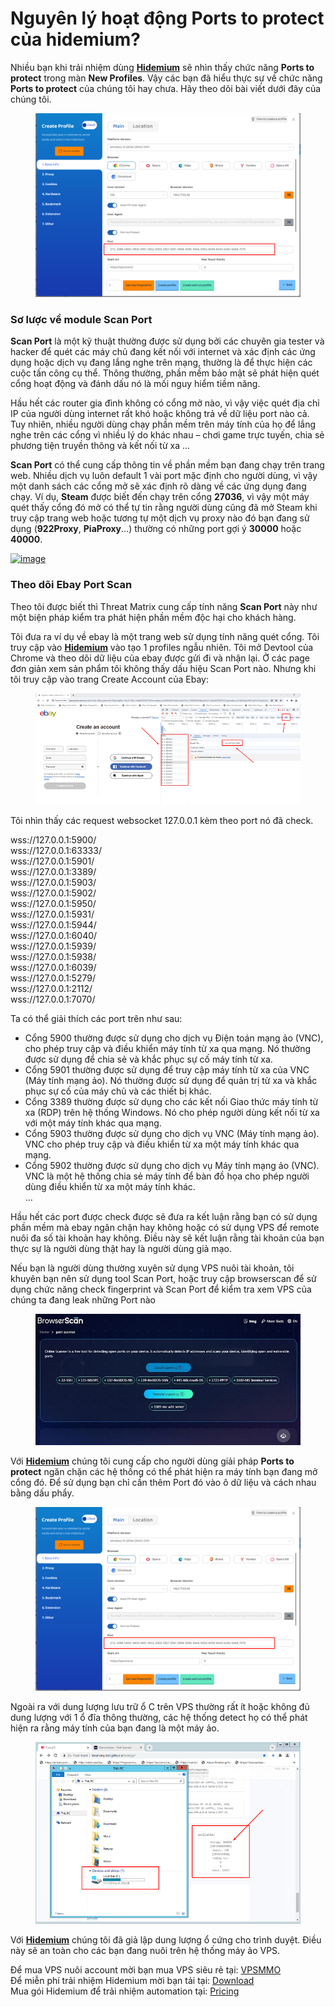 # Nguyên lý hoạt động Ports to protect của hidemium?

Nhiều bạn khi trải nhiệm dùng [**Hidemium**](https://hidemium.io/) sẽ nhìn thấy chức năng **Ports to protect** trong màn **New Profiles**. Vậy các bạn đã hiểu thực sự về chức năng **Ports to protect** của chúng tôi hay chưa. Hãy theo dõi bài viết dưới đây của chúng tôi.

<figure><img src="../../../.gitbook/assets/image (23).png" alt=""><figcaption></figcaption></figure>





### Sơ lược về module Scan Port <a href="#s-lc-v-module-scan-port-1" id="s-lc-v-module-scan-port-1"></a>

**Scan Port** là một kỹ thuật thường được sử dụng bởi các chuyên gia tester và hacker để quét các máy chủ đang kết nối với internet và xác định các ứng dụng hoặc dịch vụ đang lắng nghe trên mạng, thường là để thực hiện các cuộc tấn công cụ thể. Thông thường, phần mềm bảo mật sẽ phát hiện quét cổng hoạt động và đánh dấu nó là mối nguy hiểm tiềm năng.

Hầu hết các router gia đình không có cổng mở nào, vì vậy việc quét địa chỉ IP của người dùng internet rất khó hoặc không trả về dữ liệu port nào cả. Tuy nhiên, nhiều người dùng chạy phần mềm trên máy tính của họ để lắng nghe trên các cổng vì nhiều lý do khác nhau – chơi game trực tuyến, chia sẻ phương tiện truyền thông và kết nối từ xa …

**Scan Port** có thể cung cấp thông tin về phần mềm bạn đang chạy trên trang web. Nhiều dịch vụ luôn default 1 vài port mặc định cho người dùng, vì vậy một danh sách các cổng mở sẽ xác định rõ dàng về các ứng dụng đang chạy. Ví dụ, **Steam** được biết đến chạy trên cổng **27036**, vì vậy một máy quét thấy cổng đó mở có thể tự tin rằng người dùng cũng đã mở Steam khi truy cập trang web hoặc tương tự một dịch vụ proxy nào đó bạn đang sử dụng (**922Proxy**, **PiaProxy**…) thường có những port gợi ý **30000** hoặc **40000**.

&#x20;

[![image](https://forum.hidemium.io/uploads/default/original/1X/0467905205204e2a5a7a797c703a31d9f37b624f.png)](https://forum.hidemium.io/uploads/default/original/1X/0467905205204e2a5a7a797c703a31d9f37b624f.png)

&#x20;

### Theo dõi Ebay Port Scan <a href="#theo-di-ebay-port-scan-2" id="theo-di-ebay-port-scan-2"></a>

Theo tôi được biết thì Threat Matrix cung cấp tính năng **Scan Port** này như một biện pháp kiểm tra phát hiện phần mềm độc hại cho khách hàng.

Tôi đưa ra ví dụ về ebay là một trang web sử dụng tính năng quét cổng. Tôi truy cập vào [**Hidemium**](https://hidemium.io/) vào tạo 1 profiles ngẫu nhiên. Tôi mở Devtool của Chrome và theo dõi dữ liệu của ebay được gửi đi và nhận lại. Ở các page đơn giản xem sản phẩm tôi không thấy dấu hiệu Scan Port nào. Nhưng khi tôi truy cập vào trang Create Account của Ebay:

<figure><img src="../../../.gitbook/assets/image (21).png" alt=""><figcaption></figcaption></figure>

&#x20;

Tôi nhìn thấy các request websocket 127.0.0.1 kèm theo port nó đã check.

wss://127.0.0.1:5900/\
wss://127.0.0.1:63333/\
wss://127.0.0.1:5901/\
wss://127.0.0.1:3389/\
wss://127.0.0.1:5903/\
wss://127.0.0.1:5902/\
wss://127.0.0.1:5950/\
wss://127.0.0.1:5931/\
wss://127.0.0.1:5944/\
wss://127.0.0.1:6040/\
wss://127.0.0.1:5939/\
wss://127.0.0.1:5938/\
wss://127.0.0.1:6039/\
wss://127.0.0.1:5279/\
wss://127.0.0.1:2112/\
wss://127.0.0.1:7070/

Ta có thể giải thích các port trên như sau:

* Cổng 5900 thường được sử dụng cho dịch vụ Điện toán mạng ảo (VNC), cho phép truy cập và điều khiển máy tính từ xa qua mạng. Nó thường được sử dụng để chia sẻ và khắc phục sự cố máy tính từ xa.
* Cổng 5901 thường được sử dụng để truy cập máy tính từ xa của VNC (Máy tính mạng ảo). Nó thường được sử dụng để quản trị từ xa và khắc phục sự cố của máy chủ và các thiết bị khác.
* Cổng 3389 thường được sử dụng cho các kết nối Giao thức máy tính từ xa (RDP) trên hệ thống Windows. Nó cho phép người dùng kết nối từ xa với một máy tính khác qua mạng.
* Cổng 5903 thường được sử dụng cho dịch vụ VNC (Máy tính mạng ảo). VNC cho phép truy cập và điều khiển từ xa một máy tính khác qua mạng.
* Cổng 5902 thường được sử dụng cho dịch vụ Máy tính mạng ảo (VNC). VNC là một hệ thống chia sẻ máy tính để bàn đồ họa cho phép người dùng điều khiển từ xa một máy tính khác.\
  …

Hầu hết các port được check được sẽ đưa ra kết luận rằng bạn có sử dụng phần mềm mà ebay ngăn chặn hay không hoặc có sử dụng VPS để remote nuôi đa số tài khoản hay không. Điều này sẽ kết luận rằng tài khoản của bạn thực sự là người dùng thật hay là người dùng giả mạo.

Nếu bạn là người dùng thường xuyên sử dụng VPS nuôi tài khoản, tôi khuyên bạn nên sử dụng tool Scan Port, hoặc truy cập browserscan để sử dụng chức năng check fingerprint và Scan Port để kiểm tra xem VPS của chúng ta đang leak những Port nào

<figure><img src="../../../.gitbook/assets/image (22).png" alt=""><figcaption></figcaption></figure>

&#x20;

Với [**Hidemium**](https://hidemium.io/) chúng tôi cung cấp cho người dùng giải pháp **Ports to protect** ngăn chặn các hệ thống có thể phát hiện ra máy tính bạn đang mở cổng đó. Để sử dụng bạn chỉ cần thêm Port đó vào ô dữ liệu và cách nhau bằng dấu phẩy.

<figure><img src="../../../.gitbook/assets/image (24).png" alt=""><figcaption></figcaption></figure>

&#x20;

Ngoài ra với dung lượng lưu trữ ổ C trên VPS thường rất ít hoặc không đủ dung lượng với 1 ổ đĩa thông thường, các hệ thống detect họ có thể phát hiện ra rằng máy tính của bạn đang là một máy ảo.

<figure><img src="../../../.gitbook/assets/image (25).png" alt=""><figcaption></figcaption></figure>

&#x20;

Với [**Hidemium**](https://hidemium.io/) chúng tôi đã giả lập dung lượng ổ cứng cho trình duyệt. Điều này sẽ an toàn cho các bạn đang nuôi trên hệ thống máy ảo VPS.

Để mua VPS nuôi account mời bạn mua VPS siêu rẻ tại: [VPSMMO](https://vpsmmo.vn/aff.php?aff=144)\
Để miễn phí trải nhiệm Hidemium mời bạn tải tại: [Download](https://hidemium.io/download)\
Mua gói Hidemium để trải nhiệm automation tại: [Pricing](https://hidemium.io/pricing)
